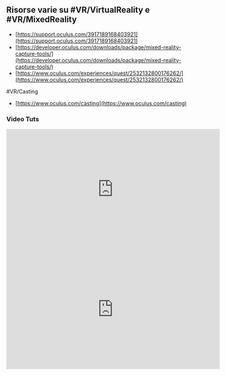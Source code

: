 ## Risorse varie su #VR/VirtualReality e #VR/MixedReality 

- [https://support.oculus.com/3917189168403921](https://support.oculus.com/3917189168403921)
- [https://developer.oculus.com/downloads/package/mixed-reality-capture-tools/](https://developer.oculus.com/downloads/package/mixed-reality-capture-tools/)
- [https://www.oculus.com/experiences/quest/2532132800176262/](https://www.oculus.com/experiences/quest/2532132800176262/)

#VR/Casting

- [https://www.oculus.com/casting](https://www.oculus.com/casting)


### Video Tuts

<iframe width="560" height="315" src="https://www.youtube-nocookie.com/embed/jtYxJnvyqtg" title="YouTube video player" frameborder="0" allow="accelerometer; autoplay; clipboard-write; encrypted-media; gyroscope; picture-in-picture" allowfullscreen></iframe>

<iframe width="560" height="315" src="https://www.youtube-nocookie.com/embed/tQnYsWj2ePo" title="YouTube video player" frameborder="0" allow="accelerometer; autoplay; clipboard-write; encrypted-media; gyroscope; picture-in-picture" allowfullscreen></iframe>


